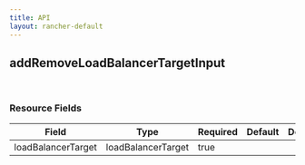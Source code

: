 ```yaml
---
title: API
layout: rancher-default
---
```


## addRemoveLoadBalancerTargetInput




​​
### Resource Fields

Field | Type | Required | Default | Description
---|---|---|---|---
loadBalancerTarget | loadBalancerTarget | true | <no value> | 

